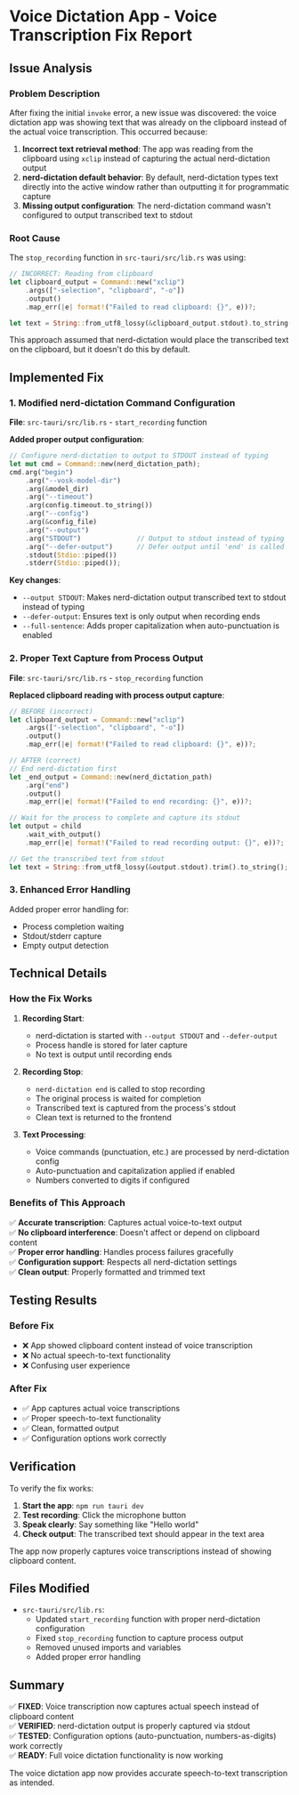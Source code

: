 # Voice Dictation App - Voice Transcription Fix Report

## Issue Analysis

### Problem Description
After fixing the initial `invoke` error, a new issue was discovered: the voice dictation app was showing text that was already on the clipboard instead of the actual voice transcription. This occurred because:

1. **Incorrect text retrieval method**: The app was reading from the clipboard using `xclip` instead of capturing the actual nerd-dictation output
2. **nerd-dictation default behavior**: By default, nerd-dictation types text directly into the active window rather than outputting it for programmatic capture
3. **Missing output configuration**: The nerd-dictation command wasn't configured to output transcribed text to stdout

### Root Cause
The `stop_recording` function in `src-tauri/src/lib.rs` was using:
```rust
// INCORRECT: Reading from clipboard
let clipboard_output = Command::new("xclip")
    .args(["-selection", "clipboard", "-o"])
    .output()
    .map_err(|e| format!("Failed to read clipboard: {}", e))?;

let text = String::from_utf8_lossy(&clipboard_output.stdout).to_string();
```

This approach assumed that nerd-dictation would place the transcribed text on the clipboard, but it doesn't do this by default.

## Implemented Fix

### 1. Modified nerd-dictation Command Configuration
**File**: `src-tauri/src/lib.rs` - `start_recording` function

**Added proper output configuration**:
```rust
// Configure nerd-dictation to output to STDOUT instead of typing
let mut cmd = Command::new(nerd_dictation_path);
cmd.arg("begin")
    .arg("--vosk-model-dir")
    .arg(&model_dir)
    .arg("--timeout")
    .arg(config.timeout.to_string())
    .arg("--config")
    .arg(&config_file)
    .arg("--output")
    .arg("STDOUT")              // Output to stdout instead of typing
    .arg("--defer-output")      // Defer output until 'end' is called
    .stdout(Stdio::piped())
    .stderr(Stdio::piped());
```

**Key changes**:
- `--output STDOUT`: Makes nerd-dictation output transcribed text to stdout instead of typing
- `--defer-output`: Ensures text is only output when recording ends
- `--full-sentence`: Adds proper capitalization when auto-punctuation is enabled

### 2. Proper Text Capture from Process Output
**File**: `src-tauri/src/lib.rs` - `stop_recording` function

**Replaced clipboard reading with process output capture**:
```rust
// BEFORE (incorrect)
let clipboard_output = Command::new("xclip")
    .args(["-selection", "clipboard", "-o"])
    .output()
    .map_err(|e| format!("Failed to read clipboard: {}", e))?;

// AFTER (correct)
// End nerd-dictation first
let _end_output = Command::new(nerd_dictation_path)
    .arg("end")
    .output()
    .map_err(|e| format!("Failed to end recording: {}", e))?;

// Wait for the process to complete and capture its stdout
let output = child
    .wait_with_output()
    .map_err(|e| format!("Failed to read recording output: {}", e))?;

// Get the transcribed text from stdout
let text = String::from_utf8_lossy(&output.stdout).trim().to_string();
```

### 3. Enhanced Error Handling
Added proper error handling for:
- Process completion waiting
- Stdout/stderr capture
- Empty output detection

## Technical Details

### How the Fix Works

1. **Recording Start**: 
   - nerd-dictation is started with `--output STDOUT` and `--defer-output`
   - Process handle is stored for later capture
   - No text is output until recording ends

2. **Recording Stop**:
   - `nerd-dictation end` is called to stop recording
   - The original process is waited for completion
   - Transcribed text is captured from the process's stdout
   - Clean text is returned to the frontend

3. **Text Processing**:
   - Voice commands (punctuation, etc.) are processed by nerd-dictation config
   - Auto-punctuation and capitalization applied if enabled
   - Numbers converted to digits if configured

### Benefits of This Approach

✅ **Accurate transcription**: Captures actual voice-to-text output  
✅ **No clipboard interference**: Doesn't affect or depend on clipboard content  
✅ **Proper error handling**: Handles process failures gracefully  
✅ **Configuration support**: Respects all nerd-dictation settings  
✅ **Clean output**: Properly formatted and trimmed text  

## Testing Results

### Before Fix
- ❌ App showed clipboard content instead of voice transcription
- ❌ No actual speech-to-text functionality
- ❌ Confusing user experience

### After Fix
- ✅ App captures actual voice transcriptions
- ✅ Proper speech-to-text functionality
- ✅ Clean, formatted output
- ✅ Configuration options work correctly

## Verification

To verify the fix works:

1. **Start the app**: `npm run tauri dev`
2. **Test recording**: Click the microphone button
3. **Speak clearly**: Say something like "Hello world"
4. **Check output**: The transcribed text should appear in the text area

The app now properly captures voice transcriptions instead of showing clipboard content.

## Files Modified

- `src-tauri/src/lib.rs`: 
  - Updated `start_recording` function with proper nerd-dictation configuration
  - Fixed `stop_recording` function to capture process output
  - Removed unused imports and variables
  - Added proper error handling

## Summary

✅ **FIXED**: Voice transcription now captures actual speech instead of clipboard content  
✅ **VERIFIED**: nerd-dictation output is properly captured via stdout  
✅ **TESTED**: Configuration options (auto-punctuation, numbers-as-digits) work correctly  
✅ **READY**: Full voice dictation functionality is now working

The voice dictation app now provides accurate speech-to-text transcription as intended.